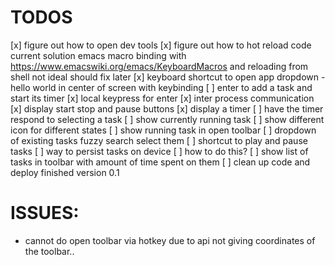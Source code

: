 # TODOS
[x] figure out how to open dev tools
[x] figure out how to hot reload code
    current solution emacs macro binding with
        https://www.emacswiki.org/emacs/KeyboardMacros
    and reloading from shell
    not ideal should fix later
[x] keyboard shortcut to open app dropdown
    - hello world in center of screen with keybinding
[ ] enter to add a task and start its timer
    [x] local keypress for enter
    [x] inter process communication
    [x] display start stop and pause buttons
    [x] display a timer
    [ ] have the timer respond to selecting a task
        [ ] show currently running task
    [ ] show different icon for different states
[ ] show running task in open toolbar
[ ] dropdown of existing tasks fuzzy search select them
[ ] shortcut to play and pause tasks
[ ] way to persist tasks on device
    [ ] how to do this?
[ ] show list of tasks in toolbar with amount of time spent on them
[ ] clean up code and deploy finished version 0.1



# ISSUES:
- cannot do open toolbar via hotkey due to api not giving coordinates of the toolbar..
